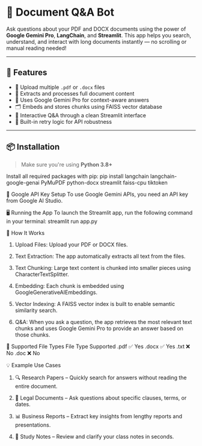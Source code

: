 # 📄 Document Q&A Bot

Ask questions about your PDF and DOCX documents using the power of **Google Gemini Pro**, **LangChain**, and **Streamlit**. This app helps you search, understand, and interact with long documents instantly — no scrolling or manual reading needed!

---

## 🚀 Features

- 📂 Upload multiple `.pdf` or `.docx` files
- 🤖 Extracts and processes full document content
- 🧠 Uses Google Gemini Pro for context-aware answers
- 🗂️ Embeds and stores chunks using FAISS vector database
- 💬 Interactive Q&A through a clean Streamlit interface
- 🔁 Built-in retry logic for API robustness

---

## 📦 Installation

> Make sure you're using **Python 3.8+**

Install all required packages with pip:
    pip install langchain langchain-google-genai PyMuPDF python-docx streamlit faiss-cpu tiktoken
    

🔑 Google API Key Setup
To use Google Gemini APIs, you need an API key from Google AI Studio.

🖥️ Running the App
To launch the Streamlit app, run the following command in your terminal:
  streamlit run app.py


🧠 How It Works
1. Upload Files: Upload your PDF or DOCX files.
    
2. Text Extraction: The app automatically extracts all text from the files.
    
3. Text Chunking: Large text content is chunked into smaller pieces using CharacterTextSplitter.
    
4. Embedding: Each chunk is embedded using GoogleGenerativeAIEmbeddings.
    
5. Vector Indexing: A FAISS vector index is built to enable semantic similarity search.
    
6. Q&A: When you ask a question, the app retrieves the most relevant text chunks and uses Google Gemini Pro to provide an answer based on those chunks.

 📁 Supported File Types
      File Type	Supported
      .pdf	✅ Yes
      .docx	✅ Yes
      .txt	❌ No
      .doc	❌ No



  💡 Example Use Cases
1. 🔍 Research Papers – Quickly search for answers without reading the entire document.
        
2. 📜 Legal Documents – Ask questions about specific clauses, terms, or dates.
        
3. 📊 Business Reports – Extract key insights from lengthy reports and presentations.
        
4. 📝 Study Notes – Review and clarify your class notes in seconds.



